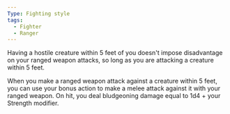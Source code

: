 ```yaml
---
Type: Fighting style
tags:
  - Fighter
  - Ranger
---
```

Having a hostile creature within 5 feet of you doesn't impose disadvantage on your ranged weapon attacks, so long as you are attacking a creature within 5 feet.

When you make a ranged weapon attack against a creature within 5 feet, you can use your bonus action to make a melee attack against it with your ranged weapon. On hit, you deal bludgeoning damage equal to 1d4 + your Strength modifier.